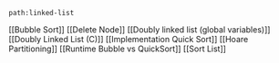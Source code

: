 ```expander
path:linked-list
```
[[Bubble Sort]]
[[Delete Node]]
[[Doubly linked list (global variables)]]
[[Doubly Linked List (C)]]
[[Implementation Quick Sort]]
[[Hoare Partitioning]]
[[Runtime Bubble vs QuickSort]]
[[Sort List]]
